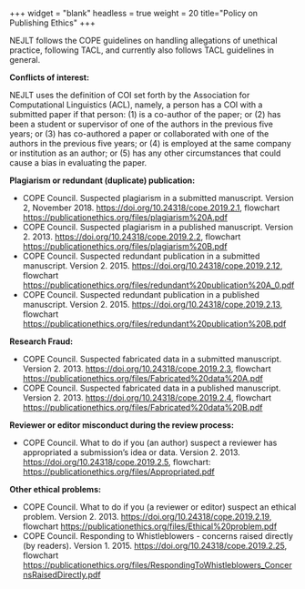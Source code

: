 +++
widget = "blank"
headless = true
weight = 20
title="Policy on Publishing Ethics"
+++

NEJLT follows the COPE guidelines on handling allegations of unethical practice, following TACL, and currently also follows TACL guidelines in general.


__Conflicts of interest:__

NEJLT uses the definition of COI set forth by the Association for Computational Linguistics (ACL), namely, a person has a COI with a submitted paper if that person:  (1) is a co-author of the paper; or (2) has been a student or supervisor of one of the authors in the previous five years; or (3) has co-authored a paper or collaborated with one of the authors in the previous five years; or (4) is employed at the same company or institution as an author; or (5) has any other circumstances that could cause a bias in evaluating the paper. 

__Plagiarism or redundant (duplicate) publication:__

* COPE Council.  Suspected plagiarism in a submitted manuscript.  Version 2, November 2018.  https://doi.org/10.24318/cope.2019.2.1, flowchart https://publicationethics.org/files/plagiarism%20A.pdf
* COPE Council. Suspected plagiarism in a published manuscript. Version 2. 2013. https://doi.org/10.24318/cope.2019.2.2, flowchart https://publicationethics.org/files/plagiarism%20B.pdf
* COPE Council. Suspected redundant publication in a submitted manuscript. Version 2. 2015. https://doi.org/10.24318/cope.2019.2.12, flowchart https://publicationethics.org/files/redundant%20publication%20A_0.pdf  
*  COPE Council. Suspected redundant publication in a published manuscript. Version 2. 2015.  https://doi.org/10.24318/cope.2019.2.13, flowchart https://publicationethics.org/files/redundant%20publication%20B.pdf

__Research Fraud:__

* COPE Council. Suspected fabricated data in a submitted manuscript. Version 2. 2013. https://doi.org/10.24318/cope.2019.2.3, flowchart https://publicationethics.org/files/Fabricated%20data%20A.pdf
* COPE Council. Suspected fabricated data in a published manuscript. Version 2. 2013. https://doi.org/10.24318/cope.2019.2.4, flowchart https://publicationethics.org/files/Fabricated%20data%20B.pdf

__Reviewer or editor misconduct during the review process:__

* COPE Council. What to do if you (an author) suspect a reviewer has appropriated a submission’s idea or data. Version 2. 2013. https://doi.org/10.24318/cope.2019.2.5, flowchart: https://publicationethics.org/files/Appropriated.pdf

__Other ethical problems:__

* COPE Council. What to do if you (a reviewer or editor) suspect an ethical problem. Version 2. 2013. https://doi.org/10.24318/cope.2019.2.19, flowchart https://publicationethics.org/files/Ethical%20problem.pdf
* COPE Council. Responding to Whistleblowers - concerns raised directly (by readers). Version 1. 2015. https://doi.org/10.24318/cope.2019.2.25, flowchart https://publicationethics.org/files/RespondingToWhistleblowers_ConcernsRaisedDirectly.pdf
